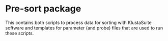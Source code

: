 Pre-sort package
====

This contains both scripts to process data for sorting with KlustaSuite software and templates for parameter (and probe)
files that are used to run these scripts.


